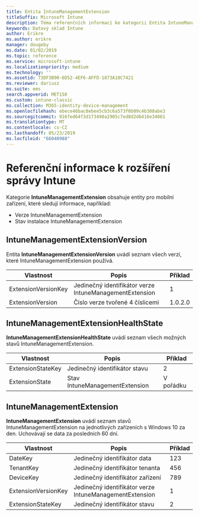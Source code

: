 ```yaml
---
title: Entita IntuneManagementExtension
titleSuffix: Microsoft Intune
description: Téma referenčních informací ke kategorii Entita IntuneManagementExtension pro kolekce entit v rozhraní API datového skladu Intune
keywords: Datový sklad Intune
author: Erikre
ms.author: erikre
manager: dougeby
ms.date: 01/02/2019
ms.topic: reference
ms.service: microsoft-intune
ms.localizationpriority: medium
ms.technology: ''
ms.assetid: 73DF3B90-6D52-4EF6-AFFD-1873A18C7421
ms.reviewer: dariusz
ms.suite: ems
search.appverid: MET150
ms.custom: intune-classic
ms.collection: M365-identity-device-management
ms.openlocfilehash: ebece46bac8ebee5cb3c6a573f0b09c4b308abe3
ms.sourcegitcommit: 916fed64f3d173498a2905c7ed8d2d6416e34061
ms.translationtype: MT
ms.contentlocale: cs-CZ
ms.lasthandoff: 05/23/2019
ms.locfileid: "66040988"
---
```

# <a name="reference-for-intune-management-extension"></a>Referenční informace k rozšíření správy Intune

Kategorie **IntuneManagementExtension** obsahuje entity pro mobilní zařízení, které sledují informace, například:

  -  Verze IntuneManagementExtension
  -  Stav instalace IntuneManagementExtension

## <a name="intunemanagementextensionversion"></a>IntuneManagementExtensionVersion

Entita **IntuneManagementExtensionVersion** uvádí seznam všech verzí, které IntuneManagementExtension používá.

| Vlastnost  | Popis | Příklad |
|---------|------------|--------|
| ExtensionVersionKey |Jedinečný identifikátor verze IntuneManagementExtension | 1 |
| ExtensionVersion |Číslo verze tvořené 4 číslicemi |1.0.2.0 |

## <a name="intunemanagementextensionhealthstate"></a>IntuneManagementExtensionHealthState

**IntuneManagementExtensionHealthState** uvádí seznam všech možných stavů IntuneManagementExtension.

| Vlastnost  | Popis | Příklad |
|---------|------------|--------|
| ExtensionStateKey |Jedinečný identifikátor stavu | 2 |
| ExtensionState |Stav IntuneManagementExtension | V pořádku |

## <a name="intunemanagementextension"></a>IntuneManagementExtension

**IntuneManagementExtension** uvádí seznam stavů IntuneManagementExtension na jednotlivých zařízeních s Windows 10 za den.
Uchovávají se data za posledních 60 dní. 


|      Vlastnost       |                         Popis                         | Příklad |
|---------------------|-------------------------------------------------------------|---------|
|       DateKey       |               Jedinečný identifikátor data                |   123   |
|      TenantKey      |              Jedinečný identifikátor tenanta               |   456   |
|      DeviceKey      |              Jedinečný identifikátor zařízení               |   789   |
| ExtensionVersionKey | Jedinečný identifikátor verze IntuneManagementExtension |    1    |
|  ExtensionStateKey  |             Jedinečný identifikátor stavu              |    2    |

